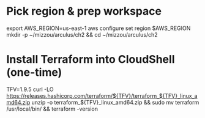 # Pick region & prep workspace
export AWS_REGION=us-east-1
aws configure set region $AWS_REGION
mkdir -p ~/mizzou/arculus/ch2 && cd ~/mizzou/arculus/ch2

# Install Terraform into CloudShell (one-time)
TFV=1.9.5
curl -LO https://releases.hashicorp.com/terraform/${TFV}/terraform_${TFV}_linux_amd64.zip
unzip -o terraform_${TFV}_linux_amd64.zip && sudo mv terraform /usr/local/bin/ && terraform -version
